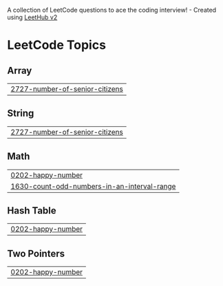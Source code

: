 A collection of LeetCode questions to ace the coding interview! - Created using [LeetHub v2](https://github.com/arunbhardwaj/LeetHub-2.0)
<!---LeetCode Topics Start-->
# LeetCode Topics
## Array
|  |
| ------- |
| [2727-number-of-senior-citizens](https://github.com/Nivashini199/LeetCode/tree/master/2727-number-of-senior-citizens) |
## String
|  |
| ------- |
| [2727-number-of-senior-citizens](https://github.com/Nivashini199/LeetCode/tree/master/2727-number-of-senior-citizens) |
## Math
|  |
| ------- |
| [0202-happy-number](https://github.com/Nivashini199/LeetCode/tree/master/0202-happy-number) |
| [1630-count-odd-numbers-in-an-interval-range](https://github.com/Nivashini199/LeetCode/tree/master/1630-count-odd-numbers-in-an-interval-range) |
## Hash Table
|  |
| ------- |
| [0202-happy-number](https://github.com/Nivashini199/LeetCode/tree/master/0202-happy-number) |
## Two Pointers
|  |
| ------- |
| [0202-happy-number](https://github.com/Nivashini199/LeetCode/tree/master/0202-happy-number) |
<!---LeetCode Topics End-->